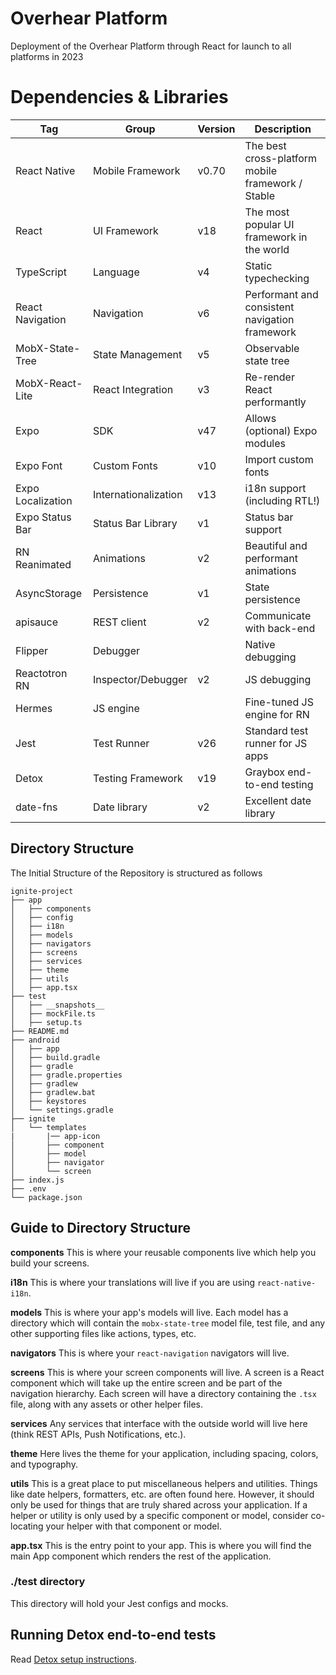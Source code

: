 # Overhear Platform

Deployment of the Overhear Platform through React for launch to all platforms in  2023

# Dependencies & Libraries

| Tag               | Group                | Version | Description                                       |
|-------------------|----------------------|---------|---------------------------------------------------|
| React Native      | Mobile Framework     | v0.70   | The best cross-platform mobile framework / Stable |
| React             | UI Framework         | v18     | The most popular UI framework in the world        |
| TypeScript        | Language             | v4      | Static typechecking                               |
| React Navigation  | Navigation           | v6      | Performant and consistent navigation framework    |
| MobX-State-Tree   | State Management     | v5      | Observable state tree                             |
| MobX-React-Lite   | React Integration    | v3      | Re-render React performantly                      |
| Expo              | SDK                  | v47     | Allows (optional) Expo modules                    |
| Expo Font         | Custom Fonts         | v10     | Import custom fonts                               |
| Expo Localization | Internationalization | v13     | i18n support (including RTL!)                     |
| Expo Status Bar   | Status Bar Library   | v1      | Status bar support                                |
| RN Reanimated     | Animations           | v2      | Beautiful and performant animations               |
| AsyncStorage      | Persistence          | v1      | State persistence                                 |
| apisauce          | REST client          | v2      | Communicate with back-end                         |
| Flipper           | Debugger             |         | Native debugging                                  |
| Reactotron RN     | Inspector/Debugger   | v2      | JS debugging                                      |
| Hermes            | JS engine            |         | Fine-tuned JS engine for RN                       |
| Jest              | Test Runner          | v26     | Standard test runner for JS apps                  |
| Detox             | Testing Framework    | v19     | Graybox end-to-end testing                        |
| date-fns          | Date library         | v2      | Excellent date library                            |

## Directory Structure

The Initial Structure of the Repository is structured as follows

```
ignite-project
├── app
│   ├── components
│   ├── config
│   ├── i18n
│   ├── models
│   ├── navigators
│   ├── screens
│   ├── services
│   ├── theme
│   ├── utils
│   ├── app.tsx
├── test
│   ├── __snapshots__
│   ├── mockFile.ts
│   ├── setup.ts
├── README.md
├── android
│   ├── app
│   ├── build.gradle
│   ├── gradle
│   ├── gradle.properties
│   ├── gradlew
│   ├── gradlew.bat
│   ├── keystores
│   └── settings.gradle
├── ignite
│   └── templates
|       |── app-icon
│       ├── component
│       ├── model
│       ├── navigator
│       └── screen
├── index.js
├── .env
└── package.json

```
## Guide to Directory Structure

**components**
This is where your reusable components live which help you build your screens.

**i18n**
This is where your translations will live if you are using `react-native-i18n`.

**models**
This is where your app's models will live. Each model has a directory which will contain the `mobx-state-tree` model file, test file, and any other supporting files like actions, types, etc.

**navigators**
This is where your `react-navigation` navigators will live.

**screens**
This is where your screen components will live. A screen is a React component which will take up the entire screen and be part of the navigation hierarchy. Each screen will have a directory containing the `.tsx` file, along with any assets or other helper files.

**services**
Any services that interface with the outside world will live here (think REST APIs, Push Notifications, etc.).

**theme**
Here lives the theme for your application, including spacing, colors, and typography.

**utils**
This is a great place to put miscellaneous helpers and utilities. Things like date helpers, formatters, etc. are often found here. However, it should only be used for things that are truly shared across your application. If a helper or utility is only used by a specific component or model, consider co-locating your helper with that component or model.

**app.tsx** This is the entry point to your app. This is where you will find the main App component which renders the rest of the application.

### ./test directory

This directory will hold your Jest configs and mocks.

## Running Detox end-to-end tests

Read [Detox setup instructions](./detox/README.md).


